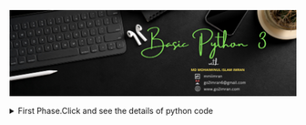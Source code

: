 ![Github Banner](https://github.com/mmiimran/Basic_Python/blob/main/assets/basic_python.png)

<details>
  <summary>First Phase.Click and see the details of python code</summary>
 <table align="center">
  <thead align="center">
    <tr border: none;>
      <td><b>Topic</b></td>
      <td><b>Description</b></td>
      <td><b>Key Words</b></td>
    </tr>
  </thead>
  <tbody>
    <tr>
      <td><a href="https://github.com/mmiimran/Basic_Python/tree/main/core_python/1.Variable%20and%20Operators" target="_blank">Variables and Operators</a></td>
      <td>In Python, variables store data values upon assignment, accommodating diverse data types without explicit type declarations. Operators, symbolically applied, execute operations on operands.</td>
      <td>Variable, Arithmetic Operator, Comparison Operator, Logical Operator, Assignment Operator, Bitwise Operator, 'in' Operator, 'not in' Operator,'is' Operator, 'is not' Operator, Operator Precedence</td>
    </tr>
    <tr>
      <td><a href="https://github.com/mmiimran/Basic_Python/tree/main/core_python/2.Python_Type_Conversion" target="_blank">Type Conversion</a></td>
      <td>In Python, type conversion means changing data from one type to another using functions like int(), float(), str(), list(), tuple(), dict(), etc. It's crucial for handling different data types and formatting. Python makes it easy with methods for converting between types, allowing flexible data manipulation and formatting.</td>
      <td>Implicit type conversion,
        Explicit type conversion</td>
    </tr>
     <tr>
      <td><a href="https://github.com/mmiimran/Basic_Python/tree/main/core_python/3.Input_and_output" target="_blank">Input and Output</a></td>
      <td>Input and output in Python involve receiving data from the user and displaying information to the user, respectively.</td>
      <td>Input, Output</td>
    </tr>
     <tr>
      <td><a href="https://github.com/mmiimran/Basic_Python/tree/main/core_python/4.Escape_Sequence_in_python" target="_blank">Escape Sequences</a></td>
      <td>Escape sequences in Python are special characters preceded by a backslash () used to represent challenging characters directly in code. Common ones include newline (\n), tab (\t), carriage return (\r), backslash (), single quote ('), and double quote (").</td>
      <td>\n, \t, \r,(')(") etc</td>
    </tr>
     <tr>
      <td><a href="https://github.com/mmiimran/Basic_Python/tree/main/core_python/5.If_Statement" target="_blank">If Statement</a></td>
      <td>The "if" statement in Python executes code only if a condition is true, allowing program flow control. If true, the following code block runs; otherwise, it's skipped. "elif" and "else" handle alternative conditions or fallback actions.</td>
      <td>Nested If, User Input</td>
    </tr>
     <tr>
      <td><a href="https://github.com/mmiimran/Basic_Python/tree/main/core_python/6.Indentation" target="_blank">Indentation</a></td>
      <td>Indentation in Python denotes a line belonging to a specific block or scope, crucial for structure and hierarchy. It replaces traditional braces, ensuring consistency. Incorrect indentation leads to syntax or logical errors.</td>
      <td>Scope of the code.</td>
    </tr>
     <tr>
      <td><a href="https://github.com/mmiimran/Basic_Python/tree/main/core_python/7.If_Else_Statement" target="_blank">If Else Statement</a></td>
      <td>The "if-else" statement in Python executes one block of code if a condition is true, and another block if it's false, enabling branching logic</td>
      <td>If ,Else</td>
    </tr>
     <tr>
      <td><a href="https://github.com/mmiimran/Basic_Python/tree/main/core_python/8.If_elif_statement" target="_blank">If Elif Statement</a></td>
      <td>The "if-elif-else" statement in Python checks multiple conditions in sequence. It starts with "if," followed by "elif" for additional checks, and "else" as an optional fallback. The first true condition's block executes, or the "else" block if none match. It's used for handling multiple exclusive conditions.</td>
      <td>If,Elif </td>
    </tr>
     <tr>
      <td><a href="https://github.com/mmiimran/Basic_Python/tree/main/core_python/9.If_elif_else_statement" target="_blank">If Elif Else Statemeant</a></td>
      <td>The "if-elif-else" statement in Python handles multiple conditions, starting with "if," followed by "elif," and optionally ending with "else." It executes the first true condition's block or the "else" block if none match, enabling diverse scenario handling.</td>
      <td>If,Elif, Else</td>
    </tr>
     <tr>
      <td><a href="https://github.com/mmiimran/Basic_Python/tree/main/core_python/10.While_loop" target="_blank">While Loop</a></td>
      <td>A "while" loop in Python is used to repeatedly execute a block of code as long as a specified condition is true. It continues to execute the block of code until the condition evaluates to false. </td>
      <td>While Loop</td>
    </tr>
     <tr>
      <td><a href="https://github.com/mmiimran/Basic_Python/tree/main/core_python/11.Range" target="_blank">Range</a></td>
      <td>In Python, the range() function is used to generate a sequence of numbers. It's often used with loops to iterate a specific number of times. </td>
      <td>Range</td>
    </tr>
     <tr>
      <td><a href="https://github.com/mmiimran/Basic_Python/tree/main/core_python/12.For_loop" target="_blank">For Loop</a></td>
      <td>In Python, a "for" loop is used to iterate over a sequence (such as a list, tuple, string, or range) or any iterable object. It executes a block of code for each item in the sequence.</td>
      <td>For Loop</td>
    </tr>
     <tr>
      <td><a href="https://github.com/mmiimran/Basic_Python/tree/main/core_python/13.Break_and_Continue" target="_blank">Break And Continue</a></td>
      <td>In Python, "break" ends a loop prematurely when a condition is met, while "continue" skips the rest of the code in the current iteration and moves to the next one.</td>
      <td>Break and Continue</td>
    </tr>
     <tr>
      <td><a href="https://github.com/mmiimran/Basic_Python/tree/main/core_python/14.Pass" target="_blank">Pass Statement</a></td>
      <td>In Python, "pass" is a placeholder statement that does nothing. It's used when a statement is syntactically required but no action is needed.</td>
      <td>Pass</td>
    </tr>
     <tr>
      <td><a href="https://github.com/mmiimran/Basic_Python/tree/main/core_python/15.Array" target="_blank">Array</a></td>
      <td>
In Python, arrays are implemented using lists, which are dynamic, ordered collections allowing for easy access and modification of elements. They can store items of different types and are commonly used for various collections.</td>
      <td>1D array, Pop method, Reverse method, insert method, extend method, Index method, etc</td>
    </tr>

    <tr>
      <td><a href="https://github.com/mmiimran/Basic_Python/tree/main/core_python/15.Array" target="_blank">Array</a></td>
      <td>
In Python, arrays are implemented using lists, which are dynamic, ordered collections allowing for easy access and modification of elements. They can store items of different types and are commonly used for various collections.</td>
      <td>1D array, Pop method, Reverse method, insert method, extend method, Index method, etc</td>
    </tr>
    
    
   
  </tbody>
</table>
</details>

